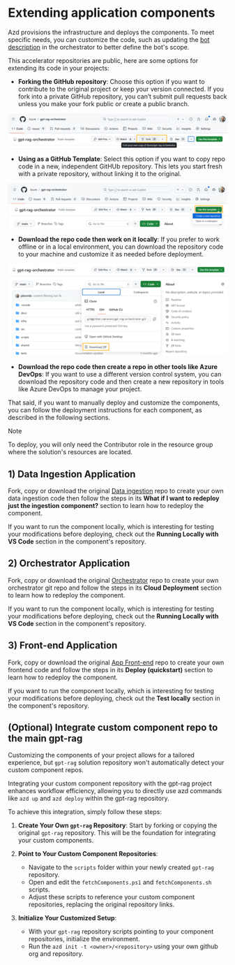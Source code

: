 # Extending application components

Azd provisions the infrastructure and deploys the components. To meet specific needs, you can customize the code, such as updating the [bot description](https://github.com/Azure/gpt-rag-orchestrator/blob/main/orc/bot_description.prompt) in the orchestrator to better define the bot's scope.

This accelerator repositories are public, here are some options for extending its code in your projects: 

- **Forking the GitHub repository**: Choose this option if you want to contribute to the original project or keep your version connected. If you fork into a private GitHub repository, you can’t submit pull requests back unless you make your fork public or create a public branch.

![Extending Forking](../media/extending-forking.png)

- **Using as a GitHub Template**: Select this option if you want to copy repo code in a new, independent GitHUb repository. This lets you start fresh with a private repository, without linking it to the original.

![Extending as a Template](../media/extending-use-as-template.png)

- **Download the repo code then work on it locally**: If you prefer to work offline or in a local environment, you can download the repository code to your machine and customize it as needed before deployment.

![Extending as a Template](../media/extending-download.png)

- **Download the repo code then create a repo in other tools like Azure DevOps**: If you want to use a different version control system, you can download the repository code and then create a new repository in tools like Azure DevOps to manage your project.

That said, if you want to manually deploy and customize the components, you can follow the deployment instructions for each component, as described in the following sections.

> [!NOTE]
> To deploy, you will only need the Contributor role in the resource group where the solution's resources are located.

## **1) Data Ingestion Application**

Fork, copy or download the original [Data ingestion](https://github.com/Azure/gpt-rag-ingestion) repo to create your own data ingestion code then follow the steps in its **What if I want to redeploy just the ingestion component?** section to learn how to redeploy the component.

If you want to run the component locally, which is interesting for testing your modifications before deploying, check out the **Running Locally with VS Code** section in the component's repository.

## **2) Orchestrator Application**

Fork, copy or download the original [Orchestrator](https://github.com/Azure/gpt-rag-orchestrator) repo to create your own orchestrator git repo and follow the steps in its **Cloud Deployment** section to learn how to redeploy the component.

If you want to run the component locally, which is interesting for testing your modifications before deploying, check out the **Running Locally with VS Code** section in the component's repository.

## **3) Front-end Application**

Fork, copy or download the original [App Front-end](https://github.com/Azure/gpt-rag-frontend) repo to create your own frontend code and follow the steps in its **Deploy (quickstart)** section to learn how to redeploy the component.

If you want to run the component locally, which is interesting for testing your modifications before deploying, check out the **Test locally** section in the component's repository.

## **(Optional) Integrate custom component repo to the main gpt-rag**

Customizing the components of your project allows for a tailored experience, but `gpt-rag` solution repository won't automatically detect your custom component repos.

Integrating your custom component repository with the gpt-rag project enhances workflow efficiency, allowing you to directly use azd commands like `azd up` and `azd deploy` within the gpt-rag repository.

To achieve this integration, simply follow these steps:

1. **Create Your Own `gpt-rag` Repository**: Start by forking or copying the original `gpt-rag` repository. This will be the foundation for integrating your custom components.

2. **Point to Your Custom Component Repositories**:
   - Navigate to the `scripts` folder within your newly created `gpt-rag` repository.
   - Open and edit the  `fetchComponents.ps1` and `fetchComponents.sh` scripts.
   - Adjust these scripts to reference your custom component repositories, replacing the original repository links.

3. **Initialize Your Customized Setup**:
   - With your `gpt-rag` repository scripts pointing to your component repositories, initialize the environment.
   - Run the `azd init -t <owner>/<repository>` using your own github org and repository.
